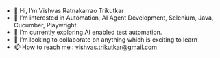 - 👋 Hi, I’m Vishvas Ratnakarrao Trikutkar
- 👀 I’m interested in Automation, AI Agent Development, Selenium, Java, Cucumber, Playwright
- 🌱 I’m currently exploring AI enabled test automation.
- 💞️ I’m looking to collaborate on anything which is exciting to learn
- 📫 How to reach me : vishvas.trikutkar@gmail.com

<!---
vishvastrikutkar/vishvastrikutkar is a ✨ special ✨ repository because its `README.md` (this file) appears on your GitHub profile.
You can click the Preview link to take a look at your changes.
--->

